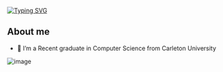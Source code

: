 [![Typing SVG](https://readme-typing-svg.demolab.com?font=Montserrat&weight=800&size=24&pause=1000&color=FFFFFF&random=false&width=435&lines=Hello+there+%F0%9F%91%8B%2C+I'm+Ege+Karabacak+%F0%9F%91%A8%E2%80%8D%F0%9F%92%BB)](https://git.io/typing-svg)

## About me
- 👀 I’m a Recent graduate in Computer Science from Carleton University
  
![image](https://img.shields.io/badge/SvelteKit-FF3E00?style=for-the-badge&logo=Svelte&logoColor=white)
<!---
EgeKarabacak/EgeKarabacak is a ✨ special ✨ repository because its `README.md` (this file) appears on your GitHub profile.
You can click the Preview link to take a look at your changes.
--->
